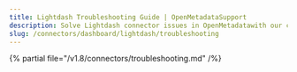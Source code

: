 ```yaml
---
title: Lightdash Troubleshooting Guide | OpenMetadataSupport
description: Solve Lightdash connector issues in OpenMetadatawith our comprehensive troubleshooting guide. Fix common problems, debug errors, and optimize your setup.
slug: /connectors/dashboard/lightdash/troubleshooting
---
```


{% partial file="/v1.8/connectors/troubleshooting.md" /%}
